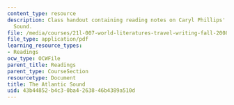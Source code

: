 ```yaml
---
content_type: resource
description: Class handout containing reading notes on Caryl Phillips' The Atlantic
  Sound.
file: /media/courses/21l-007-world-literatures-travel-writing-fall-2008/43b44852b4c30ba4263846b4389a510d_the_atlant_sound.pdf
file_type: application/pdf
learning_resource_types:
- Readings
ocw_type: OCWFile
parent_title: Readings
parent_type: CourseSection
resourcetype: Document
title: The Atlantic Sound
uid: 43b44852-b4c3-0ba4-2638-46b4389a510d
---
```

